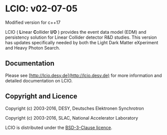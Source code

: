 # LCIO: v02-07-05

Modified version for c++17

LCIO ( **L**inear **C**ollider **I/O** ) provides the event data model (EDM) and persistency solution for Linear Collider detector R&D studies.  This version has updates specifically needed by both the Light Dark Matter eXperiment and Heavy Photon Search. 

## Documentation

Please see [http://lcio.desy.de](http://lcio.desy.de) for more information and detailed 
documentation on LCIO.

## Copyright and Licence

Copyright (c) 2003-2016, DESY, Deutsches Elektronen Synchrotron

Copyright (c) 2003-2016, SLAC, National Accelerator Laboratory

LCIO is distributed under the [BSD-3-Clause licence](http://opensource.org/licenses/BSD-3-Clause).



